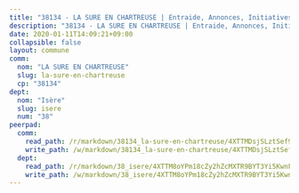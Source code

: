```yaml
---
title: "38134 - LA SURE EN CHARTREUSE | Entraide, Annonces, Initiatives"
description: "38134 - LA SURE EN CHARTREUSE | Entraide, Annonces, Initiatives"
date: 2020-01-11T14:09:21+09:00
collapsible: false
layout: commune
comm:
  nom: "LA SURE EN CHARTREUSE"
  slug: la-sure-en-chartreuse
  cp: "38134"
dept:
  nom: "Isère"
  slug: isere
  num: "38"
peerpad:
  comm:
    read_path: /r/markdown/38134_la-sure-en-chartreuse/4XTTMDsjSLztSef9XRUw8c84MPC1sNodAwPMSvWQwQG5DPdEo
    write_path: /w/markdown/38134_la-sure-en-chartreuse/4XTTMDsjSLztSef9XRUw8c84MPC1sNodAwPMSvWQwQG5DPdEo-K3TgUBZKJERF9TtJPqYEcMN4aYwJ8uqLZf8aNpB2T6Max7XCtackb9XGhF35U7KSWPAnbLsH7yaf15qvwNv5RRLDia2HAPPsRDN4VUtZ3kpw4o1VqmfpDmLu75zHZrCDr1Koq111
  dept:
    read_path: /r/markdown/38_isere/4XTTM8oYPm18cZy2hZcMXTR9BYT3Yi5KwnFvpXu1TXaRq7Q3V
    write_path: /w/markdown/38_isere/4XTTM8oYPm18cZy2hZcMXTR9BYT3Yi5KwnFvpXu1TXaRq7Q3V-K3TgUoSzs2JpJwfbzBvgU8N95mHo7JXz7NbEctNRM3EDb2iYHA4maKm3pRQwmboULLPnLFTEhRgTawPTWpmxTxKbTwDgAEzA9tUHjpudQTWdKWfdVSegAo77eCwhXTaVG7AyUZEs
---
```


